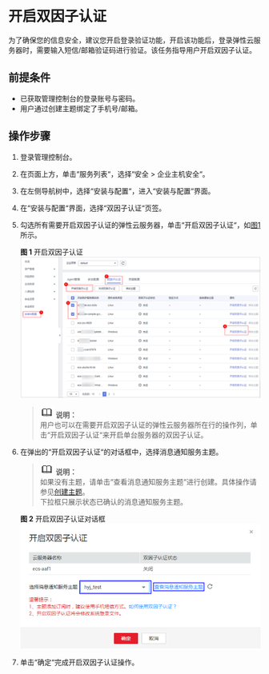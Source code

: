 # 开启双因子认证<a name="ZH-CN_TOPIC_0114547355"></a>

为了确保您的信息安全，建议您开启登录验证功能，开启该功能后，登录弹性云服务器时，需要输入短信/邮箱验证码进行验证。该任务指导用户开启双因子认证。

## 前提条件<a name="section1881018314447"></a>

-   已获取管理控制台的登录账号与密码。
-   用户通过创建主题绑定了手机号/邮箱。

## 操作步骤<a name="section12807111513472"></a>

1.  登录管理控制台。
2.  在页面上方，单击“服务列表“，选择“安全  \>  企业主机安全“。
3.  在左侧导航树中，选择“安装与配置“，进入“安装与配置“界面。
4.  在“安装与配置“界面，选择“双因子认证“页签。
5.  勾选所有需要开启双因子认证的弹性云服务器，单击“开启双因子认证“，如[图1](#fig293833116594)所示。

    **图 1**  开启双因子认证<a name="fig293833116594"></a>  
    ![](figures/开启双因子认证.png "开启双因子认证")

    >![](public_sys-resources/icon-note.gif) **说明：**   
    >用户也可以在需要开启双因子认证的弹性云服务器所在行的操作列，单击“开启双因子认证“来开启单台服务器的双因子认证。  

6.  在弹出的“开启双因子认证“的对话框中，选择消息通知服务主题。

    >![](public_sys-resources/icon-note.gif) **说明：**   
    >如果没有主题，请单击“查看消息通知服务主题“进行创建。具体操作请参见[创建主题](https://support.huaweicloud.com/usermanual-smn/zh-cn_topic_0043961401.html)。  
    >下拉框只展示状态已确认的消息通知服务主题。  

    **图 2**  开启双因子认证对话框<a name="fig15794125215301"></a>  
    ![](figures/开启双因子认证对话框.png "开启双因子认证对话框")

7.  单击“确定“完成开启双因子认证操作。

